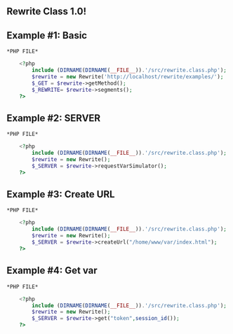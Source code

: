 Rewrite Class 1.0!
------------


Example #1: Basic
------------
    *PHP FILE*
```php
    <?php
    	include (DIRNAME(DIRNAME(__FILE__)).'/src/rewrite.class.php');
		$rewrite = new Rewrite('http://localhost/rewrite/examples/');
		$_GET = $rewrite->getMethod();
		$_REWRITE= $rewrite->segments();
    ?>
```


Example #2: SERVER
------------
    *PHP FILE*
```php
    <?php
    	include (DIRNAME(DIRNAME(__FILE__)).'/src/rewrite.class.php');
		$rewrite = new Rewrite();
		$_SERVER = $rewrite->requestVarSimulator();
    ?>
```


Example #3: Create URL
------------
    *PHP FILE*
```php
    <?php
    	include (DIRNAME(DIRNAME(__FILE__)).'/src/rewrite.class.php');
		$rewrite = new Rewrite();
		$_SERVER = $rewrite->createUrl("/home/www/var/index.html");
    ?>
```


Example #4: Get var
------------
    *PHP FILE*
```php
    <?php
    	include (DIRNAME(DIRNAME(__FILE__)).'/src/rewrite.class.php');
		$rewrite = new Rewrite();
		$_SERVER = $rewrite->get("token",session_id());
    ?>
```
